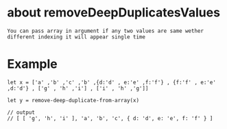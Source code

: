 # about removeDeepDuplicatesValues

`You can pass array in argument if any two values are same wether different indexing it will appear single time`



# Example
```
let x = ['a' ,'b' ,'c' ,'b' ,{d:'d' , e:'e' ,f:'f'} , {f:'f' , e:'e' ,d:'d'} , ['g' , 'h' ,'i'] , ['i' , 'h' ,'g']]

let y = remove-deep-duplicate-from-array(x)

// output
// [ [ 'g', 'h', 'i' ], 'a', 'b', 'c', { d: 'd', e: 'e', f: 'f' } ] 

```